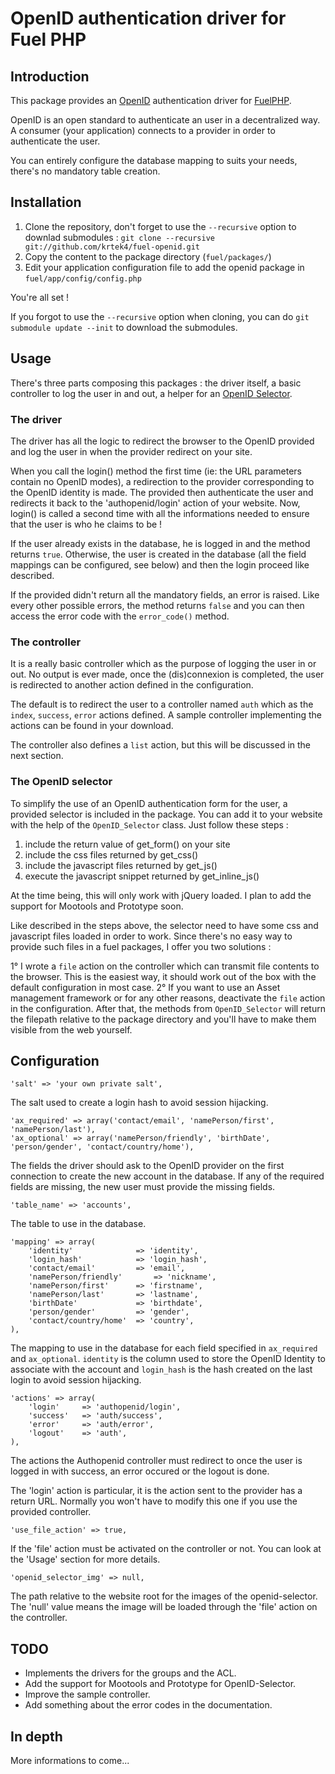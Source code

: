 # OpenID authentication driver for Fuel PHP

## Introduction

This package provides an [OpenID](http://openid.net/) authentication driver for [FuelPHP](http://fuelphp.com).

OpenID is an open standard to authenticate an user in a decentralized way. A consumer (your application) connects to a provider in order to authenticate the user.

You can entirely configure the database mapping to suits your needs, there's no mandatory table creation.

## Installation

1. Clone the repository, don't forget to use the `--recursive` option to downlad submodules : `git clone --recursive git://github.com/krtek4/fuel-openid.git`
2. Copy the content to the package directory (`fuel/packages/`)
3. Edit your application configuration file to add the openid package in `fuel/app/config/config.php`

You're all set !

If you forgot to use the `--recursive` option when cloning, you can do `git submodule update --init` to download the submodules.

## Usage

There's three parts composing this packages : the driver itself, a basic controller to log the user in and out, a helper for an [OpenID Selector](http://code.google.com/p/openid-selector/).

### The driver

The driver has all the logic to redirect the browser to the OpenID provided and log the user in when the provider redirect on your site.

When you call the login() method the first time (ie: the URL parameters contain no OpenID modes), a redirection to the provider corresponding to the OpenID identity is made. The provided then authenticate the user and redirects it back to the 'authopenid/login' action of your website. Now, login() is called a second time with all the informations needed to ensure that the user is who he claims to be !

If the user already exists in the database, he is logged in and the method returns `true`. Otherwise, the user is created in the database (all the field mappings can be configured, see below) and then the login proceed like described.

If the provided didn't return all the mandatory fields, an error is raised. Like every other possible errors, the method returns `false` and you can then access the error code with the `error_code()` method.

### The controller

It is a really basic controller which as the purpose of logging the user in or out. No output is ever made, once the (dis)connexion is completed, the user is redirected to another action defined in the configuration.

The default is to redirect the user to a controller named `auth` which as the `index`, `success`, `error` actions defined. A sample controller implementing the actions can be found in your download.

The controller also defines a `list` action, but this will be discussed in the next section.

### The OpenID selector

To simplify the use of an OpenID authentication form for the user, a provided selector is included in the package. You can add it to your website with the help of the `OpenID_Selector` class. Just follow these steps :

 1. include the return value of get_form() on your site
 2. include the css files returned by get_css()
 3. include the javascript files returned by get_js()
 4. execute the javascript snippet returned by get_inline_js()

At the time being, this will only work with jQuery loaded. I plan to add the support for Mootools and Prototype soon.

Like described in the steps above, the selector need to have some css and javascript files loaded in order to work. Since there's no easy way to provide such files in a fuel packages, I offer you two solutions :

1° I wrote a `file` action on the controller which can transmit file contents to the browser. This is the easiest way, it should work out of the box with the default configuration in most case.
2° If you want to use an Asset management framework or for any other reasons, deactivate the `file` action in the configuration. After that, the methods from `OpenID_Selector` will return the filepath relative to the package directory and you'll have to make them visible from the web yourself.

## Configuration

	'salt' => 'your own private salt',

The salt used to create a login hash to avoid session hijacking.

	'ax_required' => array('contact/email', 'namePerson/first', 'namePerson/last'),
	'ax_optional' => array('namePerson/friendly', 'birthDate', 'person/gender', 'contact/country/home'),

The fields the driver should ask to the OpenID provider on the first connection to create the new account in the database. If any of the required fields are missing, the new user must provide the missing fields.

	'table_name' => 'accounts',

The table to use in the database.

	'mapping' => array(
		'identity'				=> 'identity',
		'login_hash'			=> 'login_hash',
		'contact/email'			=> 'email',
		'namePerson/friendly'		=> 'nickname',
		'namePerson/first'		=> 'firstname',
		'namePerson/last'		=> 'lastname',
		'birthDate'				=> 'birthdate',
		'person/gender'			=> 'gender',
		'contact/country/home'	=> 'country',
	),

The mapping to use in the database for each field specified in `ax_required` and `ax_optional`. `identity` is the column used to store the OpenID Identity to associate with the account and `login_hash` is the hash created on the last login to avoid session hijacking.

	'actions' => array(
		'login'		=> 'authopenid/login',
		'success'	=> 'auth/success',
		'error'		=> 'auth/error',
		'logout'	=> 'auth',
	),

The actions the Authopenid controller must redirect to once the user is logged in with success, an error occured or the logout is done.

The 'login' action is particular, it is the action sent to the provider has a return URL. Normally you won't have to modify this one if you use the provided controller.

	'use_file_action' => true,

If the 'file' action must be activated on the controller or not. You can look at the 'Usage' section for more details.

	'openid_selector_img' => null,

The path relative to the website root for the images of the openid-selector. The 'null' value means the image will be loaded through the 'file' action on the controller.

## TODO

* Implements the drivers for the groups and the ACL.
* Add the support for Mootools and Prototype for OpenID-Selector.
* Improve the sample controller.
* Add something about the error codes in the documentation.

## In depth

More informations to come...
